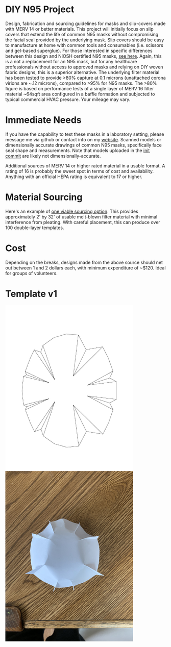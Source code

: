 # DIY N95 Project
Design, fabrication and sourcing guidelines for masks and slip-covers made with MERV 14 or better materials. This project will initially focus on slip covers that extend the life of common N95 masks without compromising the facial seal provided by the underlying mask. Slip covers should be easy to manufacture at home with common tools and consumables (i.e. scissors and gel-based superglue). For those interested in specific differences between this design and NIOSH certified N95 masks, [see here](https://www.accessdata.fda.gov/cdrh_docs/pdf12/K122702.pdf). Again, this is a not a replacement for an N95 mask, but for any healthcare professionals without access to approved masks and relying on DIY woven fabric designs, this is a superior alternative. The underlying filter material has been tested to provide >80% capture at 0.1 microns (unattached corona virions are ~.12 microns), compared to >95% for N95 masks. The >80% figure is based on performance tests of a single layer of MERV 16 filter material ~64sqft area configured in a baffle formation and subjected to typical commercial HVAC pressure. Your mileage may vary.

# Immediate Needs
If you have the capability to test these masks in a laboratory setting, please message me via github or contact info on my [website](jamesdavidmoffet.com). Scanned models or dimensionally accurate drawings of common N95 masks, specifically face seal shape and measurements. Note that models uploaded in the [init commit](https://github.com/jimmoffet/diy-n95-project/commit/122e8d2e49c9cc9eac42c34b83cf7c0b3a77745f) are likely not dimensionally-accurate.

Additional sources of MERV 14 or higher rated material in a usable format. A rating of 16 is probably the sweet spot in terms of cost and availability. Anything with an official HEPA rating is equivalent to 17 or higher. 

# Material Sourcing
Here's an example of [one viable sourcing option](https://www.samedaysupply.com/lennox-x5424-merv-16-replacement-filter-6-x-20-x-25). This provides approximately 2' by 32' of usable melt-blown filter material with minimal interference from pleating. With careful placement, this can produce over 100 double-layer templates. 

# Cost
Depending on the breaks, designs made from the above source should net out between 1 and 2 dollars each, with minimum expenditure of ~$120. Ideal for groups of volunteers.

# Template v1
<img src="https://raw.githubusercontent.com/jimmoffet/diy-n95-project/master/First_pass_2d_template.png" width="400"/>
<img src="https://raw.githubusercontent.com/jimmoffet/diy-n95-project/master/paper_build_v1.jpg" width="400"/>

